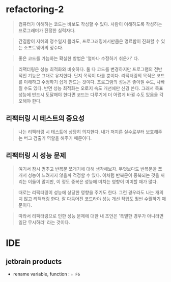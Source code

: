 # refactoring-2

> 컴퓨터가 이해하는 코드는 바보도 작성할 수 있다. 
> 사람이 이해하도록 작성하는 프로그래머가 진정한 실력자다.

> 간결함이 지혜의 정수일지 몰라도,
> 프로그래밍에서만큼은 명료함이 진화할 수 있는 소프트웨어의 정수다.

> 좋은 코드를 가늠하는 확실한 방법은 '얼마나 수정하기 쉬운가' 다. 

> 리팩터링은 성능 최적화와 비슷하다.
> 둘 다 코드를 변경하지만 프로그램의 전반적인 기능은 그대로 유지한다.
> 단지 목적이 다를 뿐이다.
> 리팩터링의 목적은 코드를 이해하고 수정하기 쉽게 만드는 것이다.
> 프로그램의 성능은 좋아질 수도, 나빠질 수도 있다.
> 반면 성능 최적화는 오로지 속도 개선에만 신경 쓴다.
> 그래서 목표 성능에 반드시 도달해야 한다면 코드는 다루기에 더 어렵게 바뀔 수도 있음을 각오해야 한다.

## 리팩터링 시 테스트의 중요성

> 나는 리팩터링 시 테스트에 상당히 의지한다. 내가 저지른 실수로부터 보호해주는 버그 검출기 역할을 해주기 때문이다.

## 리팩터링 시 성능 문제

> 여기서 잠시 멈추고 반복문 쪼개기에 대해 생각해보자. 
> 무엇보다도 반복문을 쪼개서 성능이 느려지지 않을까 걱정할 수 있다. 
> 이처럼 반복문이 중복되는 것을 꺼리는 이들이 많지만, 이 정도 중복은 성능에 미치는 영향이 미미할 때가 많다.

> 때로는 리팩터링이 성능에 상당한 영향을 주기도 한다.
> 그런 경우라도 나는 개의치 않고 리팩터링 한다.
> 잘 다듬어진 코드라야 성능 개선 작업도 훨씬 수월하기 때문이다.

> 따라서 리팩터링으로 인한 성능 문제에 대한 내 조언은 '특별한 경우가 아니라면 일단 무시하라' 라는 것이다.

# IDE

## jetbrain products

* rename variable, function : `⇧ F6`